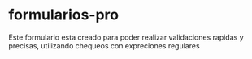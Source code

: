 # formularios-pro
Este formulario esta creado para poder realizar validaciones rapidas y precisas, utilizando chequeos con expreciones regulares
